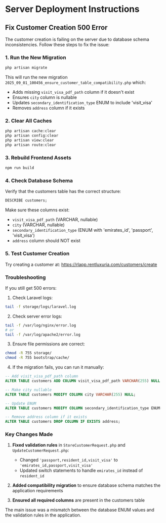 # Server Deployment Instructions

## Fix Customer Creation 500 Error

The customer creation is failing on the server due to database schema inconsistencies. Follow these steps to fix the issue:

### 1. Run the New Migration

```bash
php artisan migrate
```

This will run the new migration `2025_09_01_100456_ensure_customer_table_compatibility.php` which:
- Adds missing `visit_visa_pdf_path` column if it doesn't exist
- Ensures `city` column is nullable
- Updates `secondary_identification_type` ENUM to include 'visit_visa'
- Removes `address` column if it exists

### 2. Clear All Caches

```bash
php artisan cache:clear
php artisan config:clear
php artisan view:clear
php artisan route:clear
```

### 3. Rebuild Frontend Assets

```bash
npm run build
```

### 4. Check Database Schema

Verify that the customers table has the correct structure:

```sql
DESCRIBE customers;
```

Make sure these columns exist:
- `visit_visa_pdf_path` (VARCHAR, nullable)
- `city` (VARCHAR, nullable)
- `secondary_identification_type` (ENUM with 'emirates_id', 'passport', 'visit_visa')
- `address` column should NOT exist

### 5. Test Customer Creation

Try creating a customer at: https://rlapp.rentluxuria.com/customers/create

### Troubleshooting

If you still get 500 errors:

1. Check Laravel logs:
```bash
tail -f storage/logs/laravel.log
```

2. Check server error logs:
```bash
tail -f /var/log/nginx/error.log
# or
tail -f /var/log/apache2/error.log
```

3. Ensure file permissions are correct:
```bash
chmod -R 755 storage/
chmod -R 755 bootstrap/cache/
```

4. If the migration fails, you can run it manually:
```sql
-- Add visit_visa_pdf_path column
ALTER TABLE customers ADD COLUMN visit_visa_pdf_path VARCHAR(255) NULL AFTER trade_license_pdf_path;

-- Make city nullable
ALTER TABLE customers MODIFY COLUMN city VARCHAR(255) NULL;

-- Update ENUM
ALTER TABLE customers MODIFY COLUMN secondary_identification_type ENUM('emirates_id', 'passport', 'visit_visa') NULL;

-- Remove address column if it exists
ALTER TABLE customers DROP COLUMN IF EXISTS address;
```

### Key Changes Made

1. **Fixed validation rules** in `StoreCustomerRequest.php` and `UpdateCustomerRequest.php`:
   - Changed `'passport,resident_id,visit_visa'` to `'emirates_id,passport,visit_visa'`
   - Updated switch statements to handle `emirates_id` instead of `resident_id`

2. **Added compatibility migration** to ensure database schema matches the application requirements

3. **Ensured all required columns** are present in the customers table

The main issue was a mismatch between the database ENUM values and the validation rules in the application.
